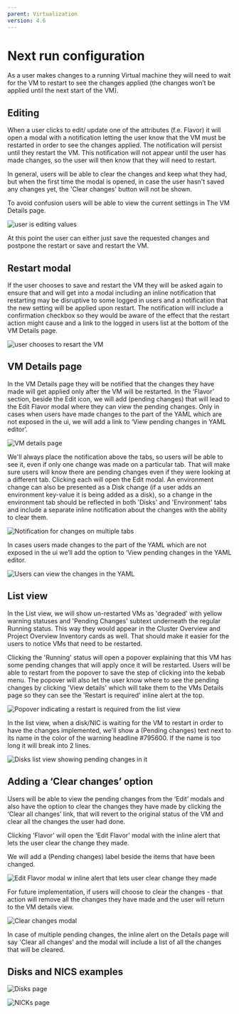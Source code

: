 ```yaml
---
parent: Virtualization
version: 4.6
---
```

# Next run configuration

As a user makes changes to a running Virtual machine they will need to wait for the VM to restart to see the changes applied (the changes won’t be applied until the next start of the VM).

## Editing

When a user clicks to edit/ update one of the attributes (f.e. Flavor) it will open a modal with a notification letting the user know that the VM must be restarted in order to see the changes applied. The notification will persist until they restart the VM.
This notification will not appear until the user has made changes, so the user will then know that they will need to restart.

In general, users will be able to clear the changes and keep what they had, but when the first time the modal is opened, in case the user hasn't saved any changes yet, the 'Clear changes' button will not be shown.

To avoid confusion users will be able to view the current settings in The VM Details page.

![user is editing values](img/EditOriginal.png)

At this point the user can either just save the requested changes and postpone the restart or save and restart the VM.

## Restart modal

If the user chooses to save and restart the VM they will be asked again to ensure that and will get into a modal including an inline notification that restarting may be disruptive to some logged in users and a notification that the new setting will be applied upon restart. The notification will include a confirmation checkbox so they would be aware of the effect that the restart action might cause and a link to the logged in users list at the bottom of the VM Details page.

![user chooses to resart the VM](img/RestartModal.png)

## VM Details page

In the VM Details page they will be notified that the changes they have made will get applied only after the VM will be restarted.
In the ‘Flavor’ section, beside the Edit icon, we will add (pending changes) that will lead to the Edit Flavor modal where they can view the pending changes.
Only in cases when users have made changes to the part of the YAML which are not exposed in the ui, we will add a link to ‘View pending changes in YAML editor’.

![VM details page](img/vm-details.png)

We'll always place the notification above the tabs, so users will be able to see it, even if only one change was made on a particular tab. That will make sure users will know there are pending changes even if they were looking at a different tab.
Clicking each will open the Edit modal.
An environment change can also be presented as a Disk change (if a user adds an environment key-value it is being added as a disk), so a change in the environment tab should be reflected in both 'Disks' and 'Environment' tabs and include a separate inline notification about the changes with the ability to clear them.

![Notification for changes on multiple tabs](img/Notification-changes-on-multiple-tabs.png)

In cases users made changes to the part of the YAML which are not exposed in the ui we’ll add the option to ‘View pending changes in the YAML editor.

![Users can view the changes in the YAML](img/ViewYAML-editor.png)

## List view

In the List view, we will show un-restarted VMs as 'degraded' with yellow warning statuses and 'Pending Changes' subtext underneath the regular Running status. This way they would appear in the Cluster Overview and Project Overview Inventory cards as well. That should make it easier for the users to notice VMs that need to be restarted.

Clicking the 'Running' status will open a popover explaining that this VM has some pending changes that will apply once it will be restarted.
Users will be able to restart from the popover to save the step of clicking into the kebab menu.
The popover will also let the user know where to see the pending changes by clicking 'View details' which will take them to the VMs Details page so they can see the 'Restart is required' inline alert at the top.

![Popover indicating a restart is required from the list view](img/ListView.png)

In the list view, when a disk/NIC is waiting for the VM to restart in order to have the changes implemented, we'll show a (Pending changes) text next to its name in the color of the warning headline #795600. If the name is too long it will break into 2 lines.

![Disks list view showing pending changes in it](img/Disks-listview.png)


## Adding a ‘Clear changes’ option

Users will be able to view the pending changes from the ‘Edit’ modals and also have the option to clear the changes they have made by clicking the ‘Clear all changes’ link, that will revert to the original status of the VM and clear all the changes the user had done.

Clicking 'Flavor' will open the 'Edit Flavor' modal with the inline alert that lets the user clear the change they made.

We will add a (Pending changes) label beside the items that have been changed.

![Edit Flavor modal w inline alert that lets user clear change they made](img/Edit.png)

For future implementation, if users will choose to clear the changes - that action will remove all the changes they have made and the user will return to the VM details view.

![Clear changes modal](img/ClearChanges2.png)

In case of multiple pending changes, the inline alert on the Details page will say 'Clear all changes' and the modal will include a list of all the changes that will be cleared.

## Disks and NICS examples

![Disks page](img/Disks.png)

![NICKs page](img/NICs.png)

